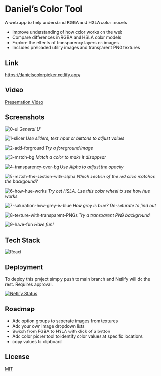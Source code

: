 # Daniel’s Color Tool

A web app to help understand RGBA and HSLA color models
 - Improve understanding of how color works on the web
 - Compare differences in RGBA and HSLA color models
 - Explore the effects of transparency layers on images
 - Includes preloaded utility images and transparent PNG textures

## Link

[https://danielscolorpicker.netlify.app/ ](https://danielscolorpicker.netlify.app/ )

## Video

[Presentation Video](https://youtu.be/tl-bVxbQsSU)

## Screenshots

![0-ui](https://user-images.githubusercontent.com/41316262/233858414-b326bbc3-4551-48a3-98e6-b9a61c6d069d.png)
*General UI*  

![1-slider](https://user-images.githubusercontent.com/41316262/233862288-29685ce8-4dc6-422e-8bce-a406d839ef64.JPEG)
*Use sliders, text input or buttons to adjust values*  

![2-add-forground](https://user-images.githubusercontent.com/41316262/233862314-1d6436f1-758f-4053-ae86-d61fc41a8bf4.jpeg)
*Try a foreground image*  

![3-match-bg](https://user-images.githubusercontent.com/41316262/233862326-c996d5c0-5dfc-481d-8d73-b371d9caf566.JPEG)
*Match a color to make it disappear*  

![4-transparency-over-bg](https://user-images.githubusercontent.com/41316262/233862331-1513ca31-1135-489a-a5ca-e801506935e3.JPEG)
*Use Alpha to adjust the opacity*  

![5-match-the-section-with-alpha](https://user-images.githubusercontent.com/41316262/233862348-86fe7188-d1b9-4890-8193-e6e90570a609.JPEG)
*Which section of the red slice matches the backgound?*  

![6-how-hue-works](https://user-images.githubusercontent.com/41316262/233862374-72a8f9f4-ae4c-4cad-b9a9-8e84c33fb623.JPEG)
*Try out HSLA. Use this color wheel to see how hue works*  

![7-saturation-how-grey-is-blue](https://user-images.githubusercontent.com/41316262/233862737-ca9b15a1-a9f4-479b-b74f-0184db860421.JPEG)
*How grey is blue? De-saturate to find out*  

![8-texture-with-transparent-PNGs](https://user-images.githubusercontent.com/41316262/233862792-3f680189-8467-4378-bd5d-fb95443a98ce.JPEG)
*Try a transparent PNG background*  

![9-have-fun](https://user-images.githubusercontent.com/41316262/233862815-72d48876-8a54-4c13-867b-5c95103e419a.JPEG)
*Have fun!*  


## Tech Stack

![React](https://img.shields.io/badge/React-20232A?style=for-the-badge&logo=react&logoColor=61DAFB)

## Deployment

To deploy this project simply push to main branch and Netlify will do the rest. Requires approval.

[![Netlify Status](https://api.netlify.com/api/v1/badges/303f3a01-aaff-46d8-b7a6-6554dd0f0e73/deploy-status?branch=main)](https://app.netlify.com/sites/danielscolorpicker/deploys)


## Roadmap

- Add option groups to seperate images from textures
- Add your own image dropdown lists
- Switch from RGBA to HSLA with click of a button
- Add color picker tool to identify color values at specific locations
- copy values to clipboard

## License

[MIT](https://choosealicense.com/licenses/mit/)
